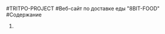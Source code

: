 
#TRITPO-PROJECT
#Веб-сайт по доставке еды "8BIT-FOOD"
#Содержание
1. [Техническое задание]:https://github.com/artemgordeychik/tritpo_project/blob/master/bitfood/%D0%A2%D0%97.pdf
